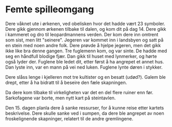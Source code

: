 # Femte spilleomgang

Dere våknet ute i ørkenen, ved obelisken hvor det hadde vært 23 symboler. Dere gikk gjennom ørkenen tilbake til dalen, og kom dit på dag 14. Dere gikk i kammeret og dro til leopardmannens verden. Der kom dere inn omtrent som sist, men litt "seinere". Jegeren var kommet inn i landsbyen og satt på en stein med noen andre folk. Dere prøvde å hjelpe jegeren, men det gikk ikke like bra denne gangen. Tre fuglemenn kom, og var sinte. De hadde med seg en håndfull blodige fjær. Dan gikk til huset med lynmerker, og hørte også lyder der. Fuglene ble ledet dit, etter først å ha angrepet et annet hus. Dan lyste inn, var en mann på vei ned luken. Fuglene lynte døren i stykker. 

Dere slåss lenge i kjelleren mot tre kultister og en besatt (udød?). Galem ble drept, etter å ha bidratt til å beseire den fæle skapningen.

Da dere kom tilbake til virkeligheten var det en del flere ruiner enn før. Sarkofagene var borte, men nytt kart på steintavlen. 

Den 15. dagen planla dere å sanke ressurser, for å kunne reise etter kartets beskrivelse. Dere skulle sanke ved i sumpen, da dere ble angrepet av noen froskelignende skapninger, relatert til de andre gremlingene.

